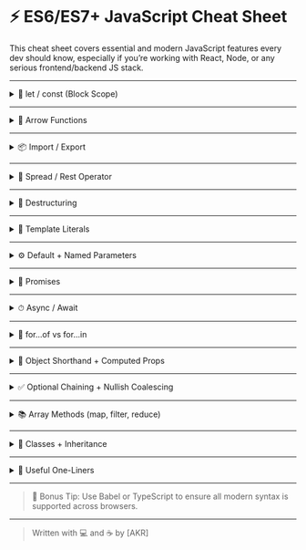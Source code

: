 # ⚡ ES6/ES7+ JavaScript Cheat Sheet

This cheat sheet covers essential and modern JavaScript features every dev should know, especially if you’re working with React, Node, or any serious frontend/backend JS stack.

---

<details>
<summary>📌 let / const (Block Scope)</summary>

```js
let count = 0;      // Mutable
const name = "Ali"; // Immutable (cannot reassign)

if (true) {
  let blockVar = "I exist only here";
}
```

</details>

---

<details>
<summary>🧲 Arrow Functions</summary>

```js
// Regular function
function sum(a, b) {
  return a + b;
}

// Arrow version
const sum = (a, b) => a + b;

// One-liner
const double = x => x * 2;
```

</details>

---

<details>
<summary>📦 Import / Export</summary>

```js
// Export
export const greet = () => console.log("Hey");

// Import
import { greet } from "./utils";
```

</details>

---

<details>
<summary>🔁 Spread / Rest Operator</summary>

```js
// Spread
const nums = [1, 2, 3];
const more = [...nums, 4];

// Rest
const add = (...args) => args.reduce((a, b) => a + b, 0);
```

</details>

---

<details>
<summary>🧱 Destructuring</summary>

```js
const person = { name: "Ali", age: 28 };
const { name, age } = person;

const arr = [1, 2, 3];
const [first, second] = arr;
```

</details>

---

<details>
<summary>🧪 Template Literals</summary>

```js
const name = "Ali";
const greet = `Hello, ${name}!`;
```

</details>

---

<details>
<summary>⚙️ Default + Named Parameters</summary>

```js
const greet = (name = "Stranger") => `Hi ${name}`;
```

</details>

---

<details>
<summary>🔐 Promises</summary>

```js
const fetchData = () =>
  new Promise((resolve, reject) => {
    setTimeout(() => resolve("Done!"), 1000);
  });

fetchData().then(console.log);
```

</details>

---

<details>
<summary>⏱ Async / Await</summary>

```js
const getData = async () => {
  const result = await fetchData();
  console.log(result);
};
```

</details>

---

<details>
<summary>🔁 for...of vs for...in</summary>

```js
const arr = [10, 20, 30];

// for...of (values)
for (let num of arr) console.log(num);

// for...in (indexes)
for (let i in arr) console.log(i);
```

</details>

---

<details>
<summary>🧰 Object Shorthand + Computed Props</summary>

```js
const age = 28;
const user = {
  name: "Ali",
  age, // shorthand
  ["user_" + age]: true, // computed
};
```

</details>

---

<details>
<summary>✅ Optional Chaining + Nullish Coalescing</summary>

```js
const user = { profile: null };

console.log(user?.profile?.name); // undefined, no crash
console.log(user.profile ?? "No profile"); // fallback if null/undefined
```

</details>

---

<details>
<summary>📚 Array Methods (map, filter, reduce)</summary>

```js
const nums = [1, 2, 3, 4];

nums.map(n => n * 2); // [2,4,6,8]
nums.filter(n => n % 2 === 0); // [2,4]
nums.reduce((a, b) => a + b, 0); // 10
```

</details>

---

<details>
<summary>🧩 Classes + Inheritance</summary>

```js
class Animal {
  constructor(name) {
    this.name = name;
  }
  speak() {
    console.log(`${this.name} makes a sound`);
  }
}

class Dog extends Animal {
  speak() {
    console.log(`${this.name} barks`);
  }
}
```

</details>

---

<details>
<summary>🧠 Useful One-Liners</summary>

```js
// Get unique items
const unique = [...new Set([1, 2, 2, 3])];

// Shuffle array
const shuffle = arr => arr.sort(() => Math.random() - 0.5);

// Clone object
const clone = obj => JSON.parse(JSON.stringify(obj));
```

</details>

---

> 🧙 Bonus Tip: Use Babel or TypeScript to ensure all modern syntax is supported across browsers.

---
> Written with 💻 and ☕ by [AKR]
